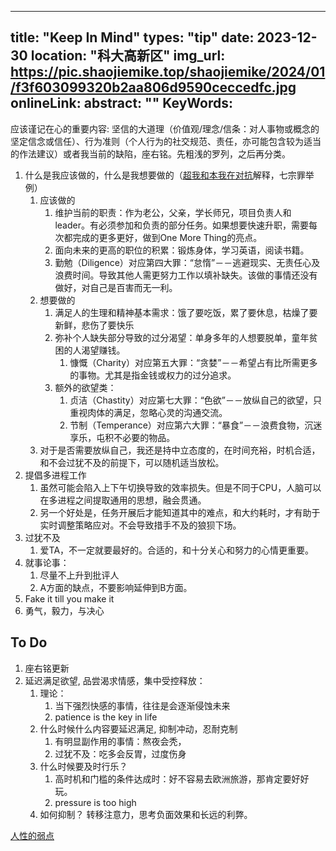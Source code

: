 
---
title: "Keep In Mind"
types: "tip"
date: 2023-12-30
location: "科大高新区"
img_url: https://pic.shaojiemike.top/shaojiemike/2024/01/f3f603099320b2aa806d9590ceccedfc.jpg
onlineLink: 
abstract: ""
KeyWords:
---

应该谨记在心的重要内容: 坚信的大道理（价值观/理念/信条：对人事物或概念的坚定信念或信任）、行为准则（个人行为的社交规范、责任，亦可能包含较为适当的作法建议）或者我当前的缺陷，座右铭。先粗浅的罗列，之后再分类。

1. 什么是我应该做的，什么是我想要做的（[超我和本我在对抗](https://fairiesheart.com/2021/11/05/defencemechanism)解释，七宗罪举例）
    1. 应该做的
        1. 维护当前的职责：作为老公，父亲，学长师兄，项目负责人和leader。有必须参加和负责的部分任务。如果想要快速升职，需要每次都完成的更多更好，做到One More Thing的亮点。
        2. 面向未来的更高的职位的积累：锻炼身体，学习英语，阅读书籍。
        3. 勤勉（Diligence）对应第四大罪：“怠惰”－－逃避现实、无责任心及浪费时间。导致其他人需更努力工作以填补缺失。该做的事情还没有做好，对自己是百害而无一利。
    2. 想要做的
        1. 满足人的生理和精神基本需求：饿了要吃饭，累了要休息，枯燥了要新鲜，悲伤了要快乐
        2. 弥补个人缺失部分导致的过分渴望：单身多年的人想要脱单，童年贫困的人渴望赚钱。
            1. 慷慨（Charity）对应第五大罪：“贪婪”－－希望占有比所需更多的事物。尤其是指金钱或权力的过分追求。
        2. 额外的欲望类：
            1. 贞洁（Chastity）对应第七大罪：“色欲”－－放纵自己的欲望，只重视肉体的满足，忽略心灵的沟通交流。
            2. 节制（Temperance）对应第六大罪：“暴食”－－浪费食物，沉迷享乐，屯积不必要的物品。
    3. 对于是否需要放纵自己，我还是持中立态度的，在时间充裕，时机合适，和不会过犹不及的前提下，可以随机适当放松。
2. 提倡多进程工作
    1. 虽然可能会陷入上下午切换导致的效率损失。但是不同于CPU，人脑可以在多进程之间提取通用的思想，融会贯通。
    2. 另一个好处是，任务开展后才能知道其中的难点，和大约耗时，才有助于实时调整策略应对。不会导致措手不及的狼狈下场。
2. 过犹不及
    1. 爱TA，不一定就要最好的。合适的，和十分关心和努力的心情更重要。
4. 就事论事：
    1. 尽量不上升到批评人
    2. A方面的缺点，不要影响延伸到B方面。
2. Fake it till you make it
2. 勇气，毅力，与决心


## To Do

1. 座右铭更新
2. 延迟满足欲望, 品尝渴求情感，集中受控释放：
   1. 理论：
         1. 当下强烈快感的事情，往往是会逐渐侵蚀未来
         2. patience is the key in life
   2. 什么时候什么内容要延迟满足, 抑制冲动，忍耐克制
         1. 有明显副作用的事情：熬夜会秃，
         2. 过犹不及：吃多会反胃，过度伤身
   3. 什么时候要及时行乐？ 
         1. 高时机和门槛的条件达成时：好不容易去欧洲旅游，那肯定要好好玩。
         2. pressure is too high
   4. 如何抑制？ 转移注意力，思考负面效果和长远的利弊。


[人性的弱点](https://www.renxingruodian.com/)